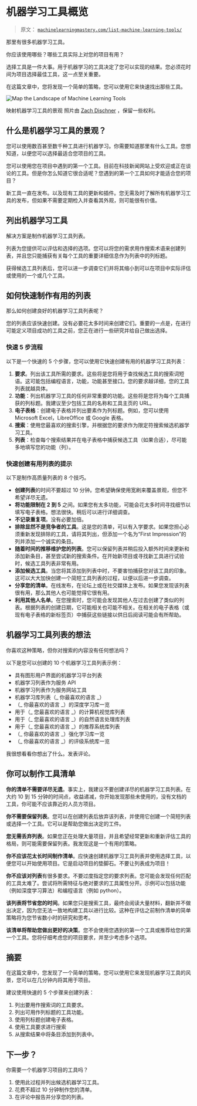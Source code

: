 # 机器学习工具概览

> 原文： [`machinelearningmastery.com/list-machine-learning-tools/`](https://machinelearningmastery.com/list-machine-learning-tools/)

那里有很多机器学习工具。

你应该使用哪些？哪些工具实际上对您的项目有用？

选择工具是一件大事。用于机器学习的工具决定了您可以实现的结果。您必须花时间为项目选择最佳工具，这一点至关重要。

在这篇文章中，您将发现一个简单的策略，您可以使用它来快速找出那些工具。

![Map the Landscape of Machine Learning Tools](img/7392ff18cfee9f362af1986752bf8c03.jpg)

映射机器学习工具的景观
照片由 [Zach Dischner](https://www.flickr.com/photos/zachd1_618/6094814673/) ，保留一些权利。

## 什么是机器学习工具的景观？

您可以使用数百甚至数千种工具进行机器学习。你需要知道那里有什么工具。您想知道，以便您可以选择最适合您项目的工具。

您可以使用您在项目中遇到的第一个工具。目前在科技新闻网站上受欢迎或正在谈论的工具。但是你怎么知道它很合适呢？您遇到的第一个工具如何才能适合您的项目？

新工具一直在发布。以及现有工具的更新和插件。您无需及时了解所有机器学习工具的发布，但如果不需要定期检入并查看其外观，则可能很有价值。

## 列出机器学习工具

解决方案是制作机器学习工具列表。

列表为您提供可以评估和选择的选项。您可以将您的需求用作搜索术语来创建列表，并且您只能捕获有关每个工具的重要详细信息作为列表中的列标题。

获得候选工具列表后，您可以进一步调查它们并将其缩小到可以在项目中实际评估或使用的一个或几个工具。

## 如何快速制作有用的列表

那么如何创建良好的机器学习工具列表呢？

您的列表应该快速创建。没有必要花太多时间来创建它们。重要的一点是，在进行可能定义项目成功的工具之前，您正在进行一些研究并给自己做出选择。

### 快速 5 步流程

以下是一个快速的 5 个步骤，您可以使用它快速创建有用的机器学习工具列表：

1.  **要求**。列出该工具所需的要求。这些将是您将用于查找候选工具的搜索词短语。这可能包括编程语言，功能，功能甚至接口。您的要求越详细，您的工具列表就越具体。
2.  **功能**：列出机器学习工具的任何非常重要的功能。这些将是您将为每个工具捕获的列标题。我建议至少包括工具的名称和工具主页的 URL。
3.  **电子表格**：创建电子表格并列出要素作为列标题。例如，您可以使用 Microsoft Excel，LibreOffice 或 Google 表格。
4.  **搜索**：使用您最喜欢的搜索引擎，并根据您的要求作为限定符搜索候选机器学习工具。
5.  **列表**：检查每个搜索结果并在电子表格中捕获候选工具（如果合适），尽可能多地填写您的功能（列）。

### 快速创建有用列表的提示

以下是制作高质量列表的 8 个技巧。

*   **创建列表**的时间不要超过 10 分钟。您希望确保使用宽刷来覆盖景观，但您不希望详尽无遗。
*   **将功能限制在 2 到 5** 之间。如果您有太多功能，可能会花太多时间寻找细节以填写电子表格。想法很快。稍后可以进行详细调查。
*   **不记录重复项**。没有必要加倍。
*   **排除显然不是竞争者的工具**。这是您的清单，可以有入学要求。如果您担心必须重新发现排除的工具，请将其列出，但添加一个名为“First Impression”的列并添加一个诚实的条目。
*   **随着时间的推移维护您的列表**。您可以保留列表并稍后投入额外时间来更新和添加新条目，甚至尝试新的搜索条件。在开始新项目或寻找新工具进行试验时，候选工具列表非常有用。
*   **添加候选工具**。当您将其添加到列表中时，不要害怕捕获您对该工具的印象。这可以大大加快创建一个简短工具列表的过程，以便以后进一步调查。
*   **分享您的清单**。在线发布，在论坛上或在社交媒体上发布。如果您发现该列表很有用，那么其他人也可能觉得它很有用。
*   **利用其他人名单**。在您搜索时，您可能会发现其他人在过去创建了类似的列表。根据列表的创建日期，它可能相关也可能不相关。在相关的电子表格（或现有电子表格的新标签页）中捕获这些链接以供日后阅读可能会有所帮助。

## 机器学习工具列表的想法

你喜欢这种策略，但你对搜索的内容没有任何想法吗？

以下是您可以创建的 10 个机器学习工具列表示例：

*   具有图形用户界面的机器学习平台列表
*   机器学习列表作为服务 API
*   机器学习列表作为服务网站工具
*   机器学习库列表（_ 你最喜欢的语言 _）
*   （_ 你最喜欢的语言 _）的深度学习库一览
*   用于（_ 您最喜欢的语言 _）的计算机视觉库列表
*   用于（_ 您最喜欢的语言 _）的自然语言处理库列表
*   用于（_ 您最喜欢的语言 _）的推荐系统库列表
*   （_ 你最喜欢的语言 _）强化学习库一览
*   （_ 你最喜欢的语言 _）的评级系统库一览

我很想看看你想出了什么。发表评论。

## 你可以制作工具清单

**你的清单不需要详尽无遗**。事实上，我建议不要创建详尽的机器学习工具列表。在大约 10 到 15 分钟的时间点，收益递减，你开始发现那些未使用的，没有文档的工具，你可能不应该靠近的人员方项目。

**你不需要保留列表**。您可以在创建列表后放弃该列表，并使用它创建一个简短列表或选择一个工具。它可以是帮助您做出决定的工件。

**您无需丢弃列表**。如果您正在处理大量项目，并且希望经常更新和重新评估工具的格局，则可能需要保留列表。我发现这是一个有用的策略。

**你不应该花太长时间制作清单**。应快速创建机器学习工具列表并使用选择工具，以便您可以开始使用项目。它是启动项目的垫脚石。不要让列表成为项目！

**你不应该对列表**有很多要求。不要过度指定您的要求列表。您可能会发现任何匹配的工具太难了。尝试将所需特征与绝对要求的工具属性分开。示例可以包括功能（例如深度学习算法）和编程语言（例如 python）。

**该列表将节省您的时间**。如果您只是搜索工具，最终会阅读大量材料，翻新并不做出决定，因为您无法一致地构建工具以进行比较。这种在评估之前制作清单的简单策略将为您节省数小时的研究和思考。

**该清单将帮助您做出更好的决策**。您不会使用您遇到的第一个工具或推荐给您的第一个工具。您将仔细考虑您的项目要求，并至少考虑多个选项。

## 摘要

在这篇文章中，您发现了一个简单的策略，您可以使用它来发现机器学习工具的风景，您可以在几分钟内将其用于项目。

建议使用快速的 5 个步骤来创建列表：

1.  列出要用作搜索词的工具要求。
2.  列出可用作列标题的工具功能。
3.  使用列标题创建电子表格。
4.  使用工具要求进行搜索
5.  从搜索结果中将条目添加到列表中。

## 下一步？

你需要一个机器学习项目的工具吗？

1.  使用此过程并列出候选机器学习工具。
2.  花费不超过 10 分钟制作您的清单。
3.  在评论中报告并分享您的列表。